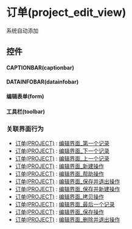 # 订单(project_edit_view)  <!-- {docsify-ignore-all} -->


系统自动添加



## 控件
#### CAPTIONBAR(captionbar)
#### DATAINFOBAR(datainfobar)
#### 编辑表单(form)
#### 工具栏(toolbar)


### 关联界面行为
  * [订单(PROJECT)](module/crm/project) : [编辑界面_第一个记录](module/crm/project#界面行为)
  * [订单(PROJECT)](module/crm/project) : [编辑界面_下一个记录](module/crm/project#界面行为)
  * [订单(PROJECT)](module/crm/project) : [编辑界面_上一个记录](module/crm/project#界面行为)
  * [订单(PROJECT)](module/crm/project) : [编辑界面_新建操作](module/crm/project#界面行为)
  * [订单(PROJECT)](module/crm/project) : [编辑界面_帮助操作](module/crm/project#界面行为)
  * [订单(PROJECT)](module/crm/project) : [编辑界面_保存并退出操作](module/crm/project#界面行为)
  * [订单(PROJECT)](module/crm/project) : [编辑界面_保存并新建操作](module/crm/project#界面行为)
  * [订单(PROJECT)](module/crm/project) : [编辑界面_拷贝操作](module/crm/project#界面行为)
  * [订单(PROJECT)](module/crm/project) : [编辑界面_最后一个记录](module/crm/project#界面行为)
  * [订单(PROJECT)](module/crm/project) : [编辑界面_保存操作](module/crm/project#界面行为)
  * [订单(PROJECT)](module/crm/project) : [编辑界面_删除并退出操作](module/crm/project#界面行为)

<script>
 const { createApp } = Vue
  createApp({
    data() {
      return {

      }
    }
  }).use(ElementPlus).mount('#app')
</script>